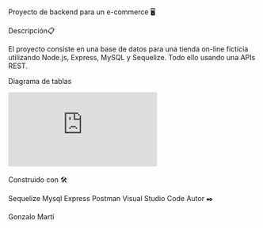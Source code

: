 Proyecto de backend para un e-commerce 🖥️

Descripción📋

El proyecto consiste en una base de datos para una tienda on-line ficticia utilizando Node.js, Express, MySQL y Sequelize. Todo ello usando una APIs REST.




Diagrama de tablas
 
![](https://github.com/Goner10/EcommerceProject/blob/main/pdf%20de%20la%20ecommerce.pdf)






Construido con 🛠️

Sequelize
Mysql
Express
Postman
Visual Studio Code
Autor ✒️

Gonzalo Martí 
